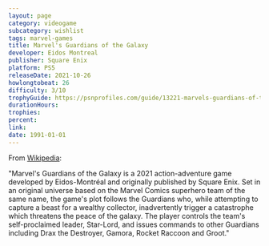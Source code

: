 ```yaml
---
layout: page
category: videogame
subcategory: wishlist
tags: marvel-games
title: Marvel's Guardians of the Galaxy
developer: Eidos Montreal
publisher: Square Enix
platform: PS5
releaseDate: 2021-10-26
howlongtobeat: 26
difficulty: 3/10
trophyGuide: https://psnprofiles.com/guide/13221-marvels-guardians-of-the-galaxy-trophy-guide
durationHours:
trophies:
percent:
link:
date: 1991-01-01
---
```


From [Wikipedia](https://en.wikipedia.org/wiki/Marvel%27s_Guardians_of_the_Galaxy):

"Marvel's Guardians of the Galaxy is a 2021 action-adventure game developed by Eidos-Montréal and originally published by Square Enix. Set in an original universe based on the Marvel Comics superhero team of the same name, the game's plot follows the Guardians who, while attempting to capture a beast for a wealthy collector, inadvertently trigger a catastrophe which threatens the peace of the galaxy. The player controls the team's self-proclaimed leader, Star-Lord, and issues commands to other Guardians including Drax the Destroyer, Gamora, Rocket Raccoon and Groot."
